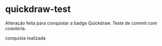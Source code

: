 # quickdraw-test
Alteração feita para conquistar a badge Quickdraw.
Teste de commit com coautoria.

conquista realizada
